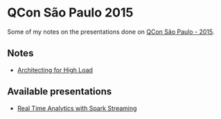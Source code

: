 # QCon São Paulo 2015

Some of my notes on the presentations done on [QCon São Paulo - 2015](http://qconsp.com/).

## Notes

* [Architecting for High Load](./notes/architecting-for-high-load.md)

## Available presentations

* [Real Time Analytics with Spark Streaming](http://pt.slideshare.net/pacoid/qcon-so-paulo-realtime-analytics-with-spark-streaming)
